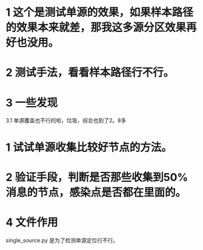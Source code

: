 # 1  这个是测试单源的效果，如果样本路径的效果本来就差，那我这多源分区效果再好也没用。


# 2  测试手法，看看样本路径行不行。


# 3 一些发现

3.1  单源覆盖也不行的啦，垃圾，综合也到了2。8多


# 1 试试单源收集比较好节点的方法。
# 2 验证手段，判断是否那些收集到50%消息的节点，感染点是否都在里面的。


#  4 文件作用

single_source.py  是为了检测单源定位行不行。


